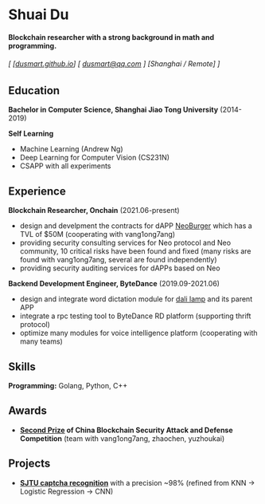 Shuai Du
======

#### Blockchain researcher with a strong background in math and programming. 
###### [ [[dusmart.github.io](https://dusmart.github.io)] [ dusmart@qq.com ] [Shanghai / Remote] ]


Education
---------
**Bachelor in Computer Science, Shanghai Jiao Tong University** (2014-2019)

**Self Learning**
- Machine Learning (Andrew Ng)
- Deep Learning for Computer Vision (CS231N)
- CSAPP with all experiments

Experience
---------
**Blockchain Researcher, Onchain** (2021.06-present)

- design and develpment the contracts for dAPP [NeoBurger](https://neoburger.github.io/) which has a TVL of $50M (cooperating with vang1ong7ang)
- providing security consulting services for Neo protocol and Neo community, 10 critical risks have been found and fixed (many risks are found with vang1ong7ang, several are found independently)
- providing security auditing services for dAPPs based on Neo

**Backend Development Engineer, ByteDance** (2019.09-2021.06)

- design and integrate word dictation module for [dali lamp](https://www.dali.com.cn/products) and its parent APP
- integrate a rpc testing tool to ByteDance RD platform (supporting thrift protocol)
- optimize many modules for voice intelligence platform (cooperating with many teams)

Skills
------
**Programming:** Golang, Python, C++

Awards
------
- **[Second Prize](https://www.geekmeta.com/article/4137940.html) of China Blockchain Security Attack and Defense Competition** (team with vang1ong7ang, zhaochen, yuzhoukai)

Projects
--------
- **[SJTU captcha recognition](https://dusmart.github.io/2017/03/01/SJTU_captcha/)** with a precision ~98% (refined from KNN -> Logistic Regression -> CNN)

